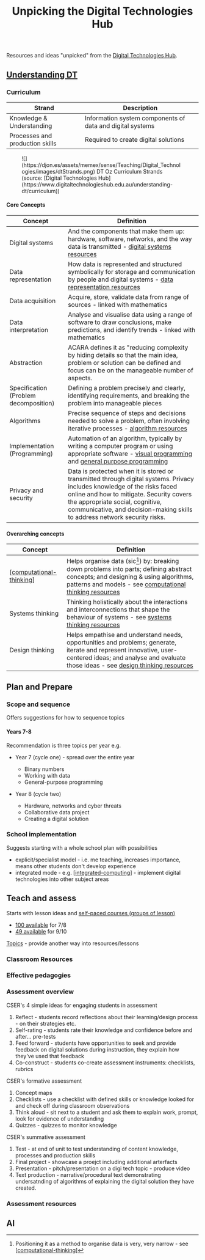 ﻿---
tags: teaching, teaching-digital-technologies
title: Unpicking the Digital Technologies Hub
type: note
---
Resources and ideas "unpicked" from the [Digital Technologies Hub](https://www.digitaltechnologieshub.edu.au/).

## [Understanding DT](https://www.digitaltechnologieshub.edu.au/understanding-dt/)

### Curriculum

| Strand | Description | 
| --- | --- |
| Knowledge & Understanding | Information system components of data and digital systems | 
| Processes and production skills | Required to create digital solutions |

<figure markdown>
![](https://djon.es/assets/memex/sense/Teaching/Digital_Technologies/images/dtStrands.png)
<caption>DT Oz Curriculum Strands (source: [Digital Technologies Hub](https://www.digitaltechnologieshub.edu.au/understanding-dt/curriculum))</caption>
</figure>

#### Core Concepts

| Concept | Definition |
| --- | --- |
| Digital systems  | And the components that make them up: hardware, software, networks, and the way data is transmitted - [digital systems resources](https://www.digitaltechnologieshub.edu.au/teach-and-assess/classroom-resources/topics/digital-systems/) |
| Data representation  | How data is represented and structured symbolically for storage and communication by people and digital systems - [data representation resources](https://www.digitaltechnologieshub.edu.au/teach-and-assess/classroom-resources/topics/data-representation/) |
| Data acquisition  | Acquire, store, validate data from range of sources - linked with mathematics |
| Data interpretation  | Analyse and visualise data using a range of software to draw conclusions, make predictions, and identify trends - linked with mathematics  |
| Abstraction  |  ACARA defines it as "reducing complexity by hiding details so that the main idea, problem or solution can be defined and focus can be on the manageable number of aspects. |
| Specification (Problem decomposition) | Defining a problem precisely and clearly, identifying requirements, and breaking the problem into manageable pieces |
| Algorithms | Precise sequence of steps and decisions needed to solve a problem, often involving iterative processes - [algorithm resources](https://www.digitaltechnologieshub.edu.au/teach-and-assess/classroom-resources/topics/algorithms/) |
| Implementation (Programming) | Automation of an algorithm, typically by writing a computer program or using appropriate software - [visual programming](https://www.digitaltechnologieshub.edu.au/teach-and-assess/classroom-resources/topics/visual-programming/) and [general purpose programming](https://www.digitaltechnologieshub.edu.au/teach-and-assess/classroom-resources/topics/general-purpose-programming/) |
| Privacy and security |  Data is protected when it is stored or transmitted through digital systems. Privacy includes knowledge of the risks faced online and how to mitigate. Security covers the appropriate social, cognitive, communicative, and decision-making skills to address network security risks. |

#### Overarching concepts

| Concept | Definition |
| --- | --- |
| [[computational-thinking]] | Helps organise data (sic[^1]) by: breaking down problems into parts; defining abstract concepts; and designing & using algorithms, patterns and models - see [computational thinking resources](https://www.digitaltechnologieshub.edu.au/teach-and-assess/classroom-resources/topics/computational-thinking/) |
| Systems thinking | Thinking holistically about the interactions and interconnections that shape the behaviour of systems - see [systems thinking resources](https://www.digitaltechnologieshub.edu.au/teach-and-assess/classroom-resources/topics/systems-thinking/) |
| Design thinking | Helps empathise and understand needs, opportunities and problems; generate, iterate and represent innovative, user-centered ideas; and analyse and evaluate those ideas - see [design thinking resources](https://www.digitaltechnologieshub.edu.au/teach-and-assess/classroom-resources/topics/design-thinking/) |

[^1]: Positioning it as a method to organise data is very, very narrow - see [[computational-thinking]]


## Plan and Prepare

### Scope and sequence

Offers suggestions for how to sequence topics

#### Years 7-8

Recommendation is three topics per year e.g.

- Year 7 (cycle one) - spread over the entire year

    - Binary numbers
    - Working with data 
    - General-purpose programming

- Year 8 (cycle two)

    - Hardware, networks and cyber threats
    - Collaborative data project
    - Creating a digital solution

### School implementation

Suggests starting with a whole school plan with  possibilities

- explicit/specialist model - i.e. me teaching, increases importance, means other students don't develop experience
- integrated mode - e.g. [[integrated-computing]] - implement digital technologies into other subject areas

## Teach and assess

Starts with lesson ideas and [self-paced courses (groups of lesson)](https://www.digitaltechnologieshub.edu.au/teach-and-assess/classroom-resources/courses-or-tutorials/)

- [100 available](https://www.digitaltechnologieshub.edu.au/search/?filters=10135%2C10106&p=1&items=8) for 7/8
- [49 available](https://www.digitaltechnologieshub.edu.au/search/?filters=10135%2C10106&p=1&items=8) for 9/10

[Topics](https://www.digitaltechnologieshub.edu.au/teach-and-assess/classroom-resources/topics/) - provide another way into resources/lessons

### Classroom Resources


### Effective pedagogies

### Assessment overview

CSER's 4 simple ideas for engaging students in assessment

1. Reflect - students record reflections about their learning/design process - on their strategies etc.
2. Self-rating - students rate their knowledge and confidence before and after... pre-tests
3. Feed forward - students have opportunities to seek and provide feedback on digital solutions during instruction, they explain how they've used that feedback
4. Co-construct - students co-create assessment instruments: checklists, rubrics

CSER's formative assessment

1. Concept maps 
2. Checklists - use a checklist with defined skills or knowledge looked for and check off during classroom observations
3. Think aloud - sit next to a student and ask them to explain work, prompt, look for evidence of understanding
4. Quizzes - quizzes to monitor knowledge

CSER's summative assessment

1. Test - at end of unit to test understanding of content knowledge, processes and production skills
2. Final project - showcase a proejct including additional arterfacts
3. Presentation - pitch/presentation on a digi tech topic - produce video
4. Text production - narrative/procedural text demonstrating undersatnding of algorithms of explaining the digital solution they have created.

### Assessment resources


## AI


[//begin]: # "Autogenerated link references for markdown compatibility"
[computational-thinking]: ../../computing/computational-thinking "Computational thinking"
[integrated-computing]: ../../computing/integrated-computing "Integrated Computing"
[//end]: # "Autogenerated link references"